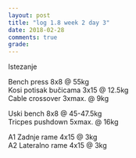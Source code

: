 ```yaml
---
layout: post
title: "log 1.8 week 2 day 3"
date: 2018-02-28
comments: true
grade:
---
```


Istezanje

Bench press 8x8 @ 55kg  
Kosi potisak bučicama 3x15 @ 12.5kg  
Cable crossover 3xmax. @ 9kg  

Uski bench 8x8 @ 45-47.5kg  
Tricpes pushdown 5xmax. @ 16kg       

A1 Zadnje rame 4x15 @ 3kg  
A2 Lateralno rame 4x15 @ 3kg  
